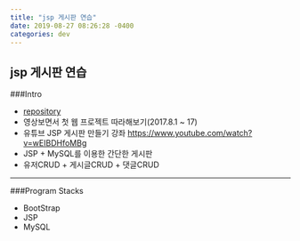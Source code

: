 ```yaml
---
title: "jsp 게시판 연습"
date: 2019-08-27 08:26:28 -0400
categories: dev
---
```

## jsp 게시판 연습

###Intro
- [repository]
- 영상보면서 첫 웹 프로젝트 따라해보기(2017.8.1 ~ 17)
- 유튜브 JSP 게시판 만들기 강좌 https://www.youtube.com/watch?v=wEIBDHfoMBg
- JSP + MySQL를 이용한 간단한 게시판
- 유저CRUD + 게시글CRUD + 댓글CRUD

---

###Program Stacks
- BootStrap
- JSP
- MySQL

[repository]: https://github.com/blackjayH/board-jsp-
